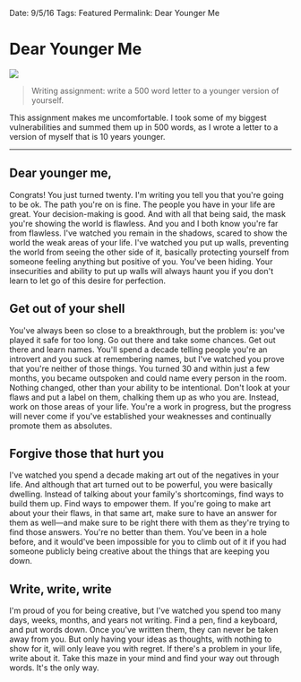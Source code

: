 Date: 9/5/16
Tags: Featured
Permalink: Dear Younger Me

# Dear Younger Me

![][image-1]

> Writing assignment: write a 500 word letter to a younger version of yourself.

This assignment makes me uncomfortable. I took some of my biggest vulnerabilities and summed them up in 500 words, as I wrote a letter to a version of myself that is 10 years younger.

- - -

## Dear younger me,

Congrats! You just turned twenty. I'm writing you tell you that you're going to be ok. The path you're on is fine. The people you have in your life are great. Your decision-making is good. And with all that being said, the mask you're showing the world is flawless. And you and I both know you're far from flawless. I've watched you remain in the shadows, scared to show the world the weak areas of your life. I've watched you put up walls, preventing the world from seeing the other side of it, basically protecting yourself from someone feeling anything but positive of you. You've been hiding. Your insecurities and ability to put up walls will always haunt you if you don't learn to let go of this desire for perfection.

## Get out of your shell

You've always been so close to a breakthrough, but the problem is: you've played it safe for too long. Go out there and take some chances. Get out there and learn names. You'll spend a decade telling people you're an introvert and you suck at remembering names, but I've watched you prove that you're neither of those things. You turned 30 and within just a few months, you became outspoken and could name every person in the room. Nothing changed, other than your ability to be intentional. Don't look at your flaws and put a label on them, chalking them up as who you are. Instead, work on those areas of your life. You're a work in progress, but the progress will never come if you've established your weaknesses and continually promote them as absolutes.

## Forgive those that hurt you

I've watched you spend a decade making art out of the negatives in your life. And although that art turned out to be powerful, you were basically dwelling. Instead of talking about your family's shortcomings, find ways to build them up. Find ways to empower them. If you're going to make art about your their flaws, in that same art, make sure to have an answer for them as well—and make sure to be right there with them as they're trying to find those answers. You're no better than them. You've been in a hole before, and it would've been impossible for you to climb out of it if you had someone publicly being creative about the things that are keeping you down.

## Write, write, write

I'm proud of you for being creative, but I've watched you spend too many days, weeks, months, and years not writing. Find a pen, find a keyboard, and put words down. Once you've written them, they can never be taken away from you. But only having your ideas as thoughts, with nothing to show for it, will only leave you with regret. If there's a problem in your life, write about it. Take this maze in your mind and find your way out through words. It's the only way.

[image-1]:	https://dl.dropboxusercontent.com/s/gm5x0fjy1gqpsf5/FullSizeRender%20(18).jpg